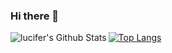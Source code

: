 ### Hi there 👋

<!-- <details> -->

  <img align="left" alt="lucifer's Github Stats" src="https://github-readme-stats.vercel.app/api?username=afgprogrammer&show_icons=true&hide_border=true&count_private=true" />

[![Top Langs](https://github-readme-stats.vercel.app/api/top-langs/?username=afgprogrammer&layout=compact)](https://github.com/anuraghazra/github-readme-stats)

<!-- </details> -->

<!--
**afgprogrammer/afgprogrammer** is a ✨ _special_ ✨ repository because its `README.md` (this file) appears on your GitHub profile.

Here are some ideas to get you started:

- 🔭 I’m currently working on ...
- 🌱 I’m currently learning ...
- 👯 I’m looking to collaborate on ...
- 🤔 I’m looking for help with ...
- 💬 Ask me about ...
- 📫 How to reach me: ...
- 😄 Pronouns: ...
- ⚡ Fun fact: ...
-->
